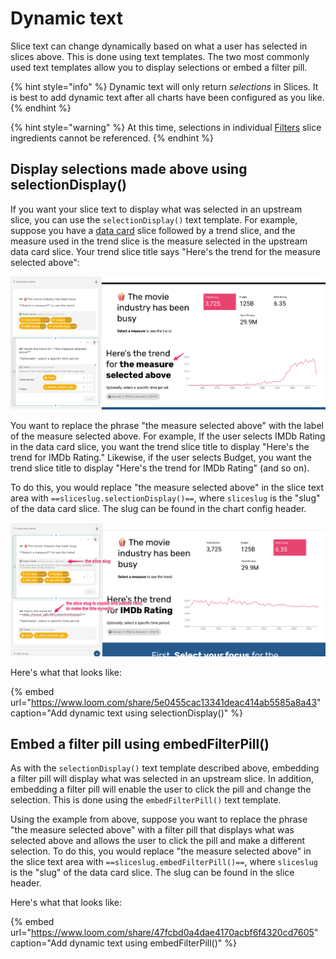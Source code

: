 # Dynamic text

Slice text can change dynamically based on what a user has selected in slices above. This is done using text templates. The two most commonly used text templates allow you to display selections or embed a filter pill.

{% hint style="info" %}
Dynamic text will only return _selections_ in Slices. It is best to add dynamic text after all charts have been configured as you like. 
{% endhint %}

{% hint style="warning" %}
At this time, selections in individual [Filters](../charts/filters.md) slice ingredients cannot be referenced.
{% endhint %}

## Display selections made above using selectionDisplay\(\)

If you want your slice text to display what was selected in an upstream slice, you can use the `selectionDisplay()` text template. For example, suppose you have a [data card](https://juicebox.gitbook.io/juicebox/authoring-apps/story-designer/charts/data-chooser#using-dynamic-ingredients) slice followed by a trend slice, and the measure used in the trend slice is the measure selected in the upstream data card slice. Your trend slice title says "Here's the trend for the measure selected above":

![The trend slice has a static title. Let&apos;s make it dynamic.](../../../.gitbook/assets/image%20%28230%29.png)

You want to replace the phrase "the measure selected above" with the label of the measure selected above. For example, If the user selects IMDb Rating in the data card slice, you want the trend slice title to display "Here's the trend for IMDb Rating." Likewise, if the user selects Budget, you want the trend slice title to display "Here's the trend for IMDb Rating" \(and so on\).  

To do this, you would replace "the measure selected above" in the slice text area with  `==sliceslug.selectionDisplay()==`, where `sliceslug` is the "slug" of the data card slice. The slug can be found in the chart config header.

![](../../../.gitbook/assets/image%20%28248%29.png)

Here's what that looks like:

{% embed url="https://www.loom.com/share/5e0455cac13341deac414ab5585a8a43" caption="Add dynamic text using selectionDisplay\(\)" %}

## Embed a filter pill using embedFilterPill\(\)

As with the `selectionDisplay()` text template described above, embedding a filter pill will display what was selected in an upstream slice. In addition, embedding a filter pill will enable the user to click the  pill and change the selection. This is done using the `embedFilterPill()` text template. 

Using the example from above, suppose you want to replace the phrase "the measure selected above" with a filter pill that displays what was selected above and allows the user to click the pill and make a different selection. To do this, you would replace "the measure selected above" in the slice text area with  `==sliceslug.embedFilterPill()==`, where `sliceslug` is the "slug" of the data card slice. The slug can be found in the slice header.

Here's what that looks like:

{% embed url="https://www.loom.com/share/47fcbd0a4dae4170acbf6f4320cd7605" caption="Add dynamic text using embedFilterPill\(\)" %}




